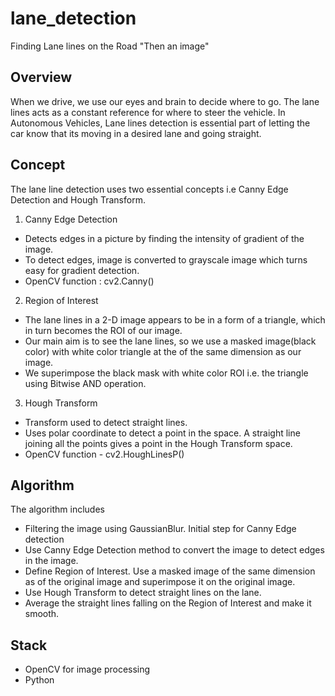 # lane_detection

Finding Lane lines on the Road "Then an image"

## Overview

When we drive, we use our eyes and brain to decide where to go. The lane lines acts as a constant reference for where to steer the vehicle. In Autonomous Vehicles, Lane lines detection is essential part of letting the car know that its moving in a desired lane and going straight.

## Concept

The lane line detection uses two essential concepts i.e Canny Edge Detection and Hough Transform.

1. Canny Edge Detection
  - Detects edges in a picture by finding the intensity of gradient of the image.
  - To detect edges, image is converted to grayscale image which turns easy for gradient detection.
  - OpenCV function : cv2.Canny()

2. Region of Interest
  - The lane lines in a 2-D image appears to be in a form of a triangle, which in turn becomes the ROI of our image.
  - Our main aim is to see the lane lines, so we use a masked image(black color) with white color triangle at the of the same dimension as our image.
  - We superimpose the black mask with white color ROI i.e. the triangle using Bitwise AND operation.

3. Hough Transform
  - Transform used to detect straight lines.
  - Uses polar coordinate to detect a point in the space. A straight line joining all the points gives a point in the Hough Transform space. 
  - OpenCV function - cv2.HoughLinesP()

## Algorithm

The algorithm includes

- Filtering the image using GaussianBlur. Initial step for Canny Edge detection
- Use Canny Edge Detection method to convert the image to detect edges in the image.
- Define Region of Interest. Use a masked image of the same dimension as of the original image and superimpose it on the original image.
- Use Hough Transform to detect straight lines on the lane.
- Average the straight lines falling on the Region of Interest and make it smooth.

## Stack

- OpenCV for image processing
- Python
